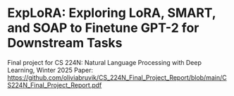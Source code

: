 # ExpLoRA: Exploring LoRA, SMART, and SOAP to Finetune GPT-2 for Downstream Tasks
Final project for CS 224N: Natural Language Processing with Deep Learning, Winter 2025
Paper: https://github.com/oliviabruvik/CS_224N_Final_Project_Report/blob/main/CS224N_Final_Project_Report.pdf
